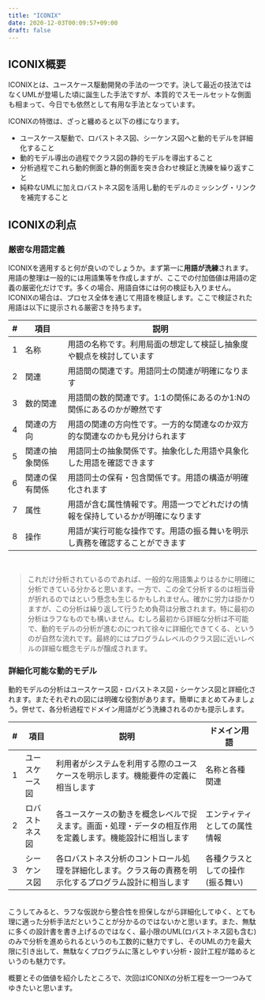 ```yaml
---
title: "ICONIX"
date: 2020-12-03T00:09:57+09:00
draft: false
---
```


## ICONIX概要

ICONIXとは、ユースケース駆動開発の手法の一つです。決して最近の技法ではなくUMLが登場した頃に誕生した手法ですが、本質的でスモールセットな側面も相まって、今日でも依然として有用な手法となっています。

ICONIXの特徴は、ざっと纏めると以下の様になります。
- ユースケース駆動で、ロバストネス図、シーケンス図へと動的モデルを詳細化すること
- 動的モデル導出の過程でクラス図の静的モデルを導出すること
- 分析過程でこれら動的側面と静的側面を突き合わせ検証と洗練を繰り返すこと
- 純粋なUMLに加えロバストネス図を活用し動的モデルのミッシング・リンクを補完すること

## ICONIXの利点

### 厳密な用語定義
ICONIXを適用すると何が良いのでしょうか。まず第一に**用語が洗練**されます。用語の整理は一般的には用語集等を作成しますが、ここでの付加価値は用語の定義の厳密化だけです。多くの場合、用語自体には何の検証も入りません。ICONIXの場合は、プロセス全体を通じて用語を検証します。ここで検証された用語は以下に提示される厳密さを持ちます。

| # | 項目 | 説明 |
| --- | --- | --- |
| 1 | 名称 | 用語の名称です。利用局面の想定して検証し抽象度や観点を検討しています |
| 2 | 関連 | 用語間の関連です。用語同士の関連が明確になります|
| 3 | 数的関連 | 用語間の数的関連です。1:1の関係にあるのか1:Nの関係にあるのかが瞭然です |
| 4 | 関連の方向 | 用語の関連の方向性です。一方的な関連なのか双方的な関連なのかも見分けられます |
| 5 | 関連の抽象関係 | 用語同士の抽象関係です。抽象化した用語や具象化した用語を確認できます |
| 6 | 関連の保有関係 | 用語同士の保有・包含関係です。用語の構造が明確化されます |
| 7 | 属性 | 用語が含む属性情報です。用語一つでどれだけの情報を保持しているかが明確になります |
| 8 | 操作 | 用語が実行可能な操作です。用語の振る舞いを明示し責務を確認することができます | 

&nbsp;  
> これだけ分析されているのであれば、一般的な用語集よりはるかに明確に分析できている分かると思います。一方で、この全て分析するのは相当骨が折れるのではという懸念も生じるかもしれません。確かに労力は掛かりますが、この分析は繰り返して行うため負荷は分散されます。特に最初の分析はラフなものでも構いません。むしろ最初から詳細な分析は不可能で、動的モデルの分析が進むのにつれて徐々に詳細化できてくる、というのが自然な流れです。最終的にはプログラムレベルのクラス図に近いレベルの詳細な概念モデルが醸成されます。

### 詳細化可能な動的モデル
動的モデルの分析はユースケース図・ロバストネス図・シーケンス図と詳細化されます。またそれぞれの図には明確な役割があります。簡単にまとめてみましょう。併せて、各分析過程でドメイン用語がどう洗練されるのかも提示します。

| # | 項目 | 説明 | ドメイン用語 |
| --- | --- | --- | --- |
| 1 | ユースケース図 | 利用者がシステムを利用する際のユースケースを明示します。機能要件の定義に相当します | 名称と各種関連 |
| 2 | ロバストネス図 | 各ユースケースの動きを概念レベルで捉えます。画面・処理・データの相互作用を定義します。機能設計に相当します | エンティティとしての属性情報 |
| 3 | シーケンス図 | 各ロバストネス分析のコントロール処理を詳細化します。クラス毎の責務を明示化するプログラム設計に相当します | 各種クラスとしての操作 (振る舞い) |

&nbsp;  
こうしてみると、ラフな仮説から整合性を担保しながら詳細化してゆく、とても理に適った分析手法だということが分かるのではないかと思います。また、無駄に多くの設計書を書き上げるのではなく、最小限のUML(ロバストネス図も含む)のみで分析を進められるというのも工数的に魅力ですし、そのUMLの力を最大限に引き出して、無駄なくプログラムに落としやすい分析・設計工程が踏めるというのも魅力です。

概要とその価値を紹介したところで、次回はICONIXの分析工程を一つ一つみてゆきたいと思います。
